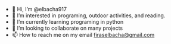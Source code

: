 - 👋 Hi, I’m @elbacha917
- 👀 I’m interested in programing, outdoor activities, and reading.
- 🌱 I’m currently learning programing in python
- 💞️ I’m looking to collaborate on many projects
- 📫 How to reach me on my email firaselbacha@gmail.com

<!---
elbacha917/elbacha917 is a ✨ special ✨ repository because its `README.md` (this file) appears on your GitHub profile.
You can click the Preview link to take a look at your changes.
--->
